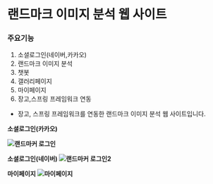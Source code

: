 # 랜드마크 이미지 분석 웹 사이트

### 주요기능
1. 소셜로그인(네이버,카카오)
2. 랜드마크 이미지 분석
3. 챗봇
4. 갤러리페이지
5. 마이페이지
6. 장고,스프링 프레임워크 연동
- 장고, 스프링 프레임워크를 연동한 랜드마크 이미지 분석 웹 사이트입니다.<br>

<strong>소셜로그인(카카오)

![랜드마커 로그인](https://user-images.githubusercontent.com/95617999/168963682-6133d7fd-e2bb-4dcc-b02f-627c4b2919cd.gif)

<strong>소셜로그인(네이버)
![랜드마커 로그인2](https://user-images.githubusercontent.com/95617999/168963687-ba89f9b5-cc85-46b8-99f1-e7d01667dcb0.gif)

<strong>마이페이지
![마이페이지](https://user-images.githubusercontent.com/95617999/168964090-fc499cb6-7e80-49e7-859b-1fa14d055a80.gif)
